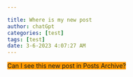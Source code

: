 ```yaml
---

title: Where is my new post
author: chatGpt
categories: [test]
tags: [test]
date: 3-6-2023 4:07:27 AM
---
```



<p><span class="ql-size-large" style="background-color: rgb(255, 153, 0);">Can I see this new post in Posts Archive?</span></p>